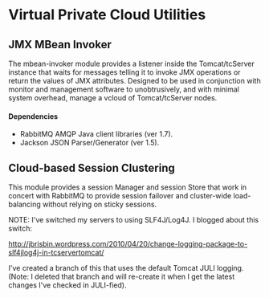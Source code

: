 # Virtual Private Cloud Utilities

## JMX MBean Invoker

The mbean-invoker module provides a listener inside the Tomcat/tcServer instance
that waits for messages telling it to invoke JMX operations or return the values of
JMX attributes. Designed to be used in conjunction with monitor and management software
to unobtrusively, and with minimal system overhead, manage a vcloud of Tomcat/tcServer
nodes.

#### Dependencies ####

* RabbitMQ AMQP Java client libraries (ver 1.7).
* Jackson JSON Parser/Generator (ver 1.5).

## Cloud-based Session Clustering

This module provides a session Manager and session Store that work in concert
with RabbitMQ to provide session failover and cluster-wide load-balancing without
relying on sticky sessions.

NOTE: I've switched my servers to using SLF4J/Log4J. I blogged about this switch:

http://jbrisbin.wordpress.com/2010/04/20/change-logging-package-to-slf4jlog4j-in-tcservertomcat/

I've created a branch of this that uses the default Tomcat JULI logging. (Note: I deleted that branch and will re-create it when I get the latest changes I've checked in JULI-fied).

